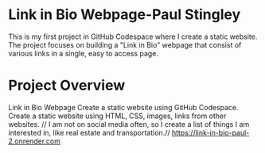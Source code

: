 # Link in Bio Webpage-Paul Stingley
This is my first project in GitHub Codespace where I create a static website. The project focuses on building a "Link in Bio" webpage that consist of various links in a single, easy to access page.
# Project Overview
Link in Bio Webpage
Create a static website using GitHub Codespace.
Create a static website using HTML, CSS, images, links from other websites. 
// I am not on social media often, so I create a list of things I am interested in, like real estate and transportation.//
https://link-in-bio-paul-2.onrender.com

